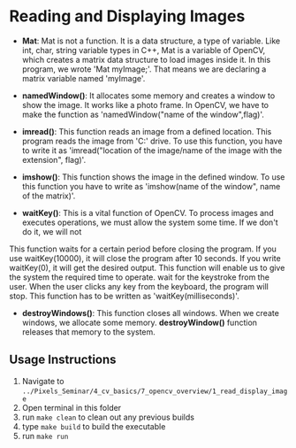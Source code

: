 # Reading and Displaying Images

- <b>Mat</b>: Mat is not a function. It is a data structure, a type of variable. Like int, char, string variable types in C++, Mat is a variable of OpenCV, which creates a matrix data structure to load images inside it. In this program, we wrote 'Mat myImage;'. That means we are declaring a matrix variable named 'myImage'.

- <b>namedWindow()</b>: It allocates some memory and creates a window to show the image. It works like a photo frame. In OpenCV, we have to make the function as 'namedWindow("name of the window",flag)'.
- <b>imread()</b>: This function reads an image from a defined location. This program reads the image from 'C:' drive. To use this function, you have to write it as 'imread("location of the image/name of the image with the extension", flag)'.
- <b>imshow()</b>: This function shows the image in the defined window. To use this function you have to write as 'imshow(name of the window", name of the matrix)'.
- <b>waitKey()</b>: This is a vital function of OpenCV. To process images and executes operations, we must allow the system some time. If we don't do it, we will not

This function waits for a certain period before closing the program. If you use waitKey(10000), it will close the program after 10 seconds. If you write waitKey(0), it will get the desired output. This function will enable us to give the system the required time to operate. wait for the keystroke from the user. When the user clicks any key from the keyboard, the program will stop. This function has to be written as 'waitKey(milliseconds)'.

- <b>destroyWindows()</b>: This function closes all windows. When we create windows, we allocate some memory. <b>destroyWindow()</b> function releases that memory to the system.

## Usage Instructions
1. Navigate to ```../Pixels_Seminar/4_cv_basics/7_opencv_overview/1_read_display_image```
2. Open terminal in this folder
3. run   ```make clean``` to clean out any previous builds
4. type ```make build``` to build the executable
5. run ```make run```